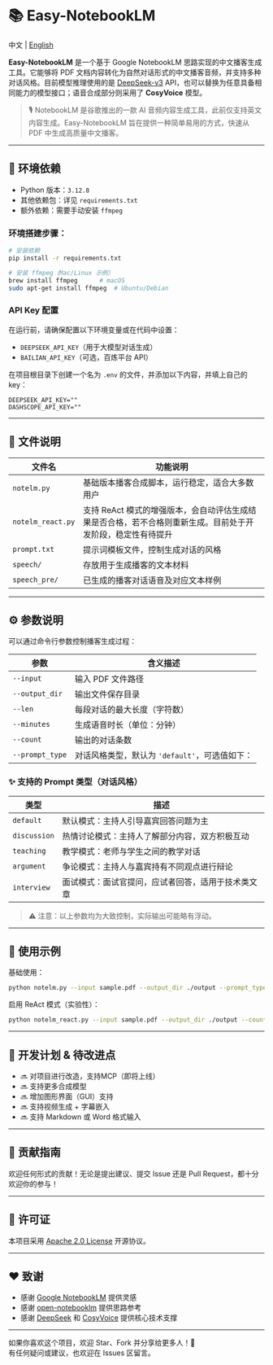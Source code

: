 # 📚 Easy-NotebookLM

中文 | [English](./README.md)

**Easy-NotebookLM** 是一个基于 Google NotebookLM 思路实现的中文播客生成工具。它能够将 PDF 文档内容转化为自然对话形式的中文播客音频，并支持多种对话风格。目前模型推理使用的是 [DeepSeek-v3](https://platform.deepseek.com/) API，也可以替换为任意具备相同能力的模型接口；语音合成部分则采用了 **CosyVoice** 模型。

> 🎙️ NotebookLM 是谷歌推出的一款 AI 音频内容生成工具，此前仅支持英文内容生成。Easy-NotebookLM 旨在提供一种简单易用的方式，快速从 PDF 中生成高质量中文播客。


---

## 🧰 环境依赖

- Python 版本：`3.12.8`
- 其他依赖包：详见 `requirements.txt`
- 额外依赖：需要手动安装 `ffmpeg`

### 环境搭建步骤：
```bash
# 安装依赖
pip install -r requirements.txt

# 安装 ffmpeg（Mac/Linux 示例）
brew install ffmpeg      # macOS
sudo apt-get install ffmpeg  # Ubuntu/Debian
```

### API Key 配置
在运行前，请确保配置以下环境变量或在代码中设置：
- `DEEPSEEK_API_KEY`（用于大模型对话生成）
- `BAILIAN_API_KEY`（可选，百炼平台 API）

在项目根目录下创建一个名为 `.env` 的文件，并添加以下内容，并填上自己的key：
```
DEEPSEEK_API_KEY=""
DASHSCOPE_API_KEY=""
```

---

## 📁 文件说明

| 文件名             | 功能说明 |
|------------------|--------|
| `notelm.py`        | 基础版本播客合成脚本，运行稳定，适合大多数用户 |
| `notelm_react.py`  | 支持 ReAct 模式的增强版本，会自动评估生成结果是否合格，若不合格则重新生成。目前处于开发阶段，稳定性有待提升 |
| `prompt.txt`       | 提示词模板文件，控制生成对话的风格 |
| `speech/`          | 存放用于生成播客的文本材料 |
| `speech_pre/`      | 已生成的播客对话语音及对应文本样例 |

---

## ⚙️ 参数说明

可以通过命令行参数控制播客生成过程：

| 参数         | 含义描述 |
|-------------|---------|
| `--input`     | 输入 PDF 文件路径 |
| `--output_dir` | 输出文件保存目录 |
| `--len`       | 每段对话的最大长度（字符数） |
| `--minutes`   | 生成语音时长（单位：分钟） |
| `--count`     | 输出的对话条数 |
| `--prompt_type` | 对话风格类型，默认为 `'default'`，可选值如下： |

### ✨ 支持的 Prompt 类型（对话风格）

| 类型         | 描述 |
|-------------|------|
| `default`     | 默认模式：主持人引导嘉宾回答问题为主 |
| `discussion`  | 热情讨论模式：主持人了解部分内容，双方积极互动 |
| `teaching`    | 教学模式：老师与学生之间的教学对话 |
| `argument`    | 争论模式：主持人与嘉宾持有不同观点进行辩论 |
| `interview`   | 面试模式：面试官提问，应试者回答，适用于技术类文章 |

> ⚠️ 注意：以上参数均为大致控制，实际输出可能略有浮动。

---

## 🧪 使用示例

基础使用：
```bash
python notelm.py --input sample.pdf --output_dir ./output --prompt_type discussion
```

启用 ReAct 模式（实验性）：
```bash
python notelm_react.py --input sample.pdf --output_dir ./output --count 5
```

---

## 📌 开发计划 & 待改进点

- 🔜 对项目进行改造，支持MCP（即将上线）
- 🔜 支持更多合成模型
- 🔜 增加图形界面（GUI）支持
- 🔜 支持视频生成 + 字幕嵌入
- 🔜 支持 Markdown 或 Word 格式输入

---

## 🤝 贡献指南

欢迎任何形式的贡献！无论是提出建议、提交 Issue 还是 Pull Request，都十分欢迎你的参与！

---

## 📄 许可证

本项目采用 [Apache 2.0 License](LICENSE) 开源协议。

---

## ❤️ 致谢

- 感谢 [Google NotebookLM](https://notebooklm.withgoogle.com/) 提供灵感
- 感谢 [open-notebooklm](https://github.com/lfnovo/open-notebook) 提供思路参考
- 感谢 [DeepSeek](https://platform.deepseek.com/) 和 [CosyVoice](https://github.com/FunAudioLLM/CosyVoice) 提供核心技术支撑

---

如果你喜欢这个项目，欢迎 Star、Fork 并分享给更多人！🚀  
有任何疑问或建议，也欢迎在 Issues 区留言。



